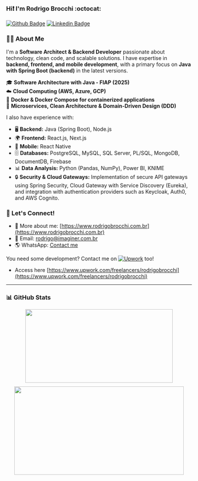 ### Hi❗ I'm Rodrigo Brocchi :octocat:

[![Github Badge](https://img.shields.io/badge/-Github-000?style=flat-square&logo=Github&logoColor=white&link=https://github.com/brocchirodrigo/)](https://github.com/brocchirodrigo/)
[![Linkedin Badge](https://img.shields.io/badge/-LinkedIn-blue?style=flat-square&logo=Linkedin&logoColor=white&link=https://www.linkedin.com/in/rodrigobrocchi/)](https://www.linkedin.com/in/rodrigobrocchi/)

### 👨‍💻 About Me

I'm a **Software Architect & Backend Developer** passionate about technology, clean code, and scalable solutions. I have expertise in **backend, frontend, and mobile development**, with a primary focus on **Java with Spring Boot (backend)** in the latest versions.

🎓 **Software Architecture with Java - FIAP (2025)**  
☁️ **Cloud Computing (AWS, Azure, GCP)**  
🐳 **Docker & Docker Compose for containerized applications**  
🚀 **Microservices, Clean Architecture & Domain-Driven Design (DDD)**

I also have experience with:
- 🖥 **Backend:** Java (Spring Boot), Node.js
- 🌍 **Frontend:** React.js, Next.js
- 📱 **Mobile:** React Native
- 🗄 **Databases:** PostgreSQL, MySQL, SQL Server, PL/SQL, MongoDB, DocumentDB, Firebase
- 📊 **Data Analysis:** Python (Pandas, NumPy), Power BI, KNIME
- 🔒 **Security & Cloud Gateways:** Implementation of secure API gateways using Spring Security, Cloud Gateway with Service Discovery (Eureka), and integration with authentication providers such as Keycloak, Auth0, and AWS Cognito.

### 📢 Let's Connect!

- 💬 More about me: [https://www.rodrigobrocchi.com.br](https://www.rodrigobrocchi.com.br)
- 📩 Email: [rodrigo@imaginer.com.br](mailto:rodrigo@imaginer.com.br)
- 🌎 WhatsApp: [Contact me](https://api.whatsapp.com/send?phone=5511981338833)

You need some development? Contact me on [![Upwork](https://img.shields.io/badge/Upwork-6fda44?style=for-the-badge&logo=upwork&logoColor=white)](https://www.upwork.com/freelancers/rodrigobrocchi) too!
  - Access here [https://www.upwork.com/freelancers/rodrigobrocchi](https://www.upwork.com/freelancers/rodrigobrocchi)

---

### 📊 GitHub Stats

<div align="center">
  <div style="display: flex; flex-wrap: wrap; justify-content: center; gap: 10px;">
    <div>
      <img width="400px" height="200px" src="https://github-readme-stats.vercel.app/api/top-langs/?username=brocchirodrigo&layout=compact&theme=dark&hide=Objective-C,CSS,HTML,Starlark,Ruby,Shell" />
    </div>
    <div>
      <img width="460px" height="240px" src="https://github-readme-stats.vercel.app/api?username=brocchirodrigo&count_private=true&show_icons=true&custom_title=Github%20Status&theme=dark" />
    </div>
  </div>
</div>
